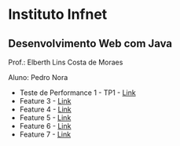 # Instituto Infnet
## Desenvolvimento Web com Java
Prof.: Elberth Lins Costa de Moraes

Aluno: Pedro Nora

<ul>
    <li>Teste de Performance 1 - TP1 - <a href="https://github.com/pedronora/Desenvolvimento-Web-com-Java/tree/TP1" target="_blank">Link</a></li>
    <li>Feature 3 - <a href="https://github.com/pedronora/Desenvolvimento-Web-com-Java/tree/Feature-3" target="_blank">Link</a></li>
    <li>Feature 4 - <a href="https://github.com/pedronora/Desenvolvimento-Web-com-Java/tree/Feature-4" target="_blank">Link</a></li>
    <li>Feature 5 - <a href="https://github.com/pedronora/Desenvolvimento-Web-com-Java/tree/Feature-5" target="_blank">Link</a></li>
    <li>Feature 6 - <a href="https://github.com/pedronora/Desenvolvimento-Web-com-Java/tree/Feature-6" target="_blank">Link</a></li>
    <li>Feature 7 - <a href="https://github.com/pedronora/Desenvolvimento-Web-com-Java/tree/Feature-7" target="_blank">Link</a></li>
</ul>
